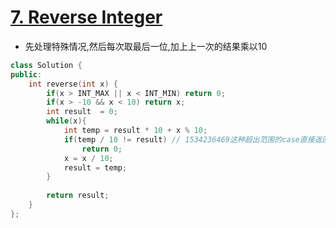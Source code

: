 # [7. Reverse Integer](https://leetcode.com/problems/reverse-integer/)
* 先处理特殊情况,然后每次取最后一位,加上上一次的结果乘以10

```c++
class Solution {
public:
    int reverse(int x) {
        if(x > INT_MAX || x < INT_MIN) return 0;
        if(x > -10 && x < 10) return x;
        int result  = 0;
        while(x){
            int temp = result * 10 + x % 10;
            if(temp / 10 != result) // 1534236469这种超出范围的case直接返回0
                return 0;
            x = x / 10;
            result = temp;
        }
        
        return result;
    }
};

```
